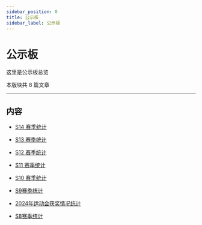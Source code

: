 ```yaml
---
sidebar_position: 0
title: 公示板
sidebar_label: 公示板
---
```


# 公示板

这里是公示板总览

本版块共 $8$ 篇文章

------------

## 内容

- [S14 赛季统计](https://blog.csdn.net/haoguoruipython/article/details/148805253)

- [S13 赛季统计](https://blog.csdn.net/haoguoruipython/article/details/147538292)

- [S12 赛季统计](https://blog.csdn.net/haoguoruipython/article/details/146408853)

- [S11 赛季统计](https://blog.csdn.net/haoguoruipython/article/details/145646315)

- [S10 赛季统计](https://blog.csdn.net/haoguoruipython/article/details/145627703)

- [S9赛季统计](https://blog.csdn.net/haoguoruipython/article/details/145607457)

- [$2024$年运动会获奖情况统计](/gsb/at4)

- [S8赛季统计](/gsb/at2)